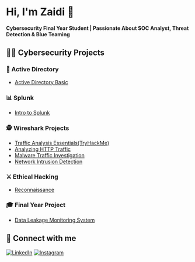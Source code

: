 # Hi, I'm Zaidi 👋  
**Cybersecurity Final Year Student | Passionate About SOC Analyst, Threat Detection & Blue Teaming**


## 👨‍💻 Cybersecurity Projects

### 🧱 Active Directory
- [Active Directory Basic](https://github.com/Zhydee/Active_Directory_Basic)
  
### 📊 Splunk
- [Intro to Splunk](https://github.com/Zhydee/Intro-to-Splunk)

### 🕵️ Wireshark Projects
- [Traffic Analysis Essentials(TryHackMe)](https://github.com/Zhydee/Traffic-Analysis-Essentials)
- [Analyzing HTTP Traffic](https://github.com/Zhydee/Analyzing-HTTP-Traffic-with-Wireshark)
- [Malware Traffic Investigation](https://github.com/Zhydee/Detecting-and-Investigating-Malware-Traffic)
- [Network Intrusion Detection](https://github.com/Zhydee/Wireshark-for-Network-Intrusion-detection)

### ⚔️ Ethical Hacking
- [Reconnaissance](https://github.com/Zhydee/ethical-hacking-recon)


### 🎓 Final Year Project
- [Data Leakage Monitoring System](https://github.com/Zhydee/data-leakage-monitoring-system)





## 🤝 Connect with me

[![LinkedIn](https://img.shields.io/badge/LinkedIn-Zaidi%20Fahmi-blue?style=flat-square&logo=linkedin)](https://www.linkedin.com/in/zaidi-fahmi/)
[![Instagram](https://img.shields.io/badge/Instagram-zaidi__fahmi-purple?style=flat-square&logo=instagram)](https://www.instagram.com/zaidi_fahmi/)



[instagram]: https://www.instagram.com/zaidi_fahmi/
[linkedin]: https://www.linkedin.com/in/zaidi-fahmi/

